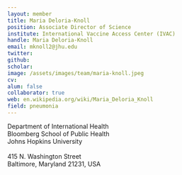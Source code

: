```yaml
---
layout: member
title: Maria Deloria-Knoll
position: Associate Director of Science
institute: International Vaccine Access Center (IVAC)
handle: Maria Deloria-Knoll
email: mknoll2@jhu.edu
twitter: 
github: 
scholar: 
image: /assets/images/team/maria-knoll.jpeg
cv: 
alum: false
collaborator: true                               
web: en.wikipedia.org/wiki/Maria_Deloria_Knoll
field: pneumonia
---
```

Department of International Health <br /> 
Bloomberg School of Public Health<br /> 
Johns Hopkins University <br /> 
 <br /> 
415 N. Washington Street <br /> 
Baltimore, Maryland 21231, USA <br /> 
